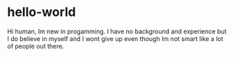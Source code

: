 # hello-world
Hi human,
Im new in progamming. I have no background and experience but I do believe in myself and I wont give up  even though Im not smart like a lot of people out there. 
